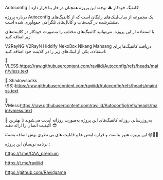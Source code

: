 Autoconfig | کانفیگ خودکار
⚠ توجه: این پروژه همچنان در فاز بتا قرار دارد!

درباره پروژه
Autoconfig یک مجموعه از ساب‌لینک‌های رایگان است که از کانفیگ‌های منتشرشده در گیت‌هاب و کانال‌های تلگرامی جمع‌آوری شده است.

با استفاده از این پروژه، می‌توانید کانفیگ‌های مختلف را به‌صورت خودکار در کلاینت‌های زیر اضافه کنید:

V2RayNG
V2RayN
Hiddify
NekoBox
Nikang
Mahsang
دریافت کانفیگ‌ها
برای استفاده، یکی از لینک‌های زیر را در کلاینت خود اضافه کنید:

🔹 VLESS:https://raw.githubusercontent.com/raviiid/Autoconfig/refs/heads/main/vless.text


🔹 Shadowsocks (SS):https://raw.githubusercontent.com/raviiid/Autoconfig/refs/heads/main/ss.text


🔹 VMess:https://raw.githubusercontent.com/raviiid/Autoconfig/refs/heads/main/vmess.text


🚀 به‌روزرسانی روزانه
کانفیگ‌های این پروژه به‌صورت روزانه آپدیت می‌شوند تا بهترین کیفیت اتصال را ارائه دهند! 😎




#این پروژه هنوز بتاست و قراره اپشن ها و قابلیت های بی نظری بهش اضافه بشه 😎🐱‍💻


برنامه نویسان این پروژه :

https://t.me/CAA_premium

https://t.me/raviiiid

https://github.com/Ravidgame
